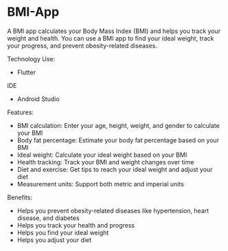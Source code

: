# BMI-App
A BMI app calculates your Body Mass Index (BMI) and helps you track your weight and health. You can use a BMI app to find your ideal weight, track your progress, and prevent obesity-related diseases. 

Technology Use:
  - Flutter

IDE
 - Android Studio

Features:
 - BMI calculation: Enter your age, height, weight, and gender to calculate your BMI 
 - Body fat percentage: Estimate your body fat percentage based on your BMI 
 - Ideal weight: Calculate your ideal weight based on your BMI 
 - Health tracking: Track your BMI and weight changes over time 
 - Diet and exercise: Get tips to reach your ideal weight and adjust your diet 
 - Measurement units: Support both metric and imperial units
   
Benefits:
 - Helps you prevent obesity-related diseases like hypertension, heart disease, and diabetes
 - Helps you track your health and progress
 - Helps you find your ideal weight
 - Helps you adjust your diet
